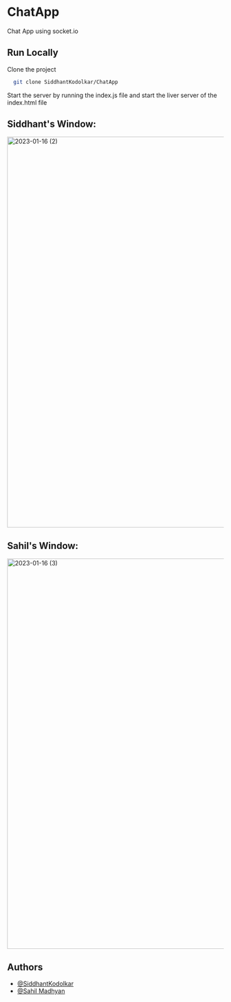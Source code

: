 # ChatApp
Chat App using socket.io


## Run Locally

Clone the project

```bash
  git clone SiddhantKodolkar/ChatApp
```

Start the server by running the index.js file and start the liver server of the index.html file

## Siddhant's Window:
<img width="908" alt="2023-01-16 (2)" src="https://user-images.githubusercontent.com/111975032/212706464-fa09fbc3-0924-48d8-9619-4af6ef2a26b6.png">

## Sahil's Window:
<img width="907" alt="2023-01-16 (3)" src="https://user-images.githubusercontent.com/111975032/212706507-1e73ad96-aa80-469f-b524-d59532b141ce.png">


## Authors
- [@SiddhantKodolkar](https://www.github.com/SiddhantKodolkar)
- [@Sahil Madhyan](https://www.github.com/Sahil-Madhyan)

